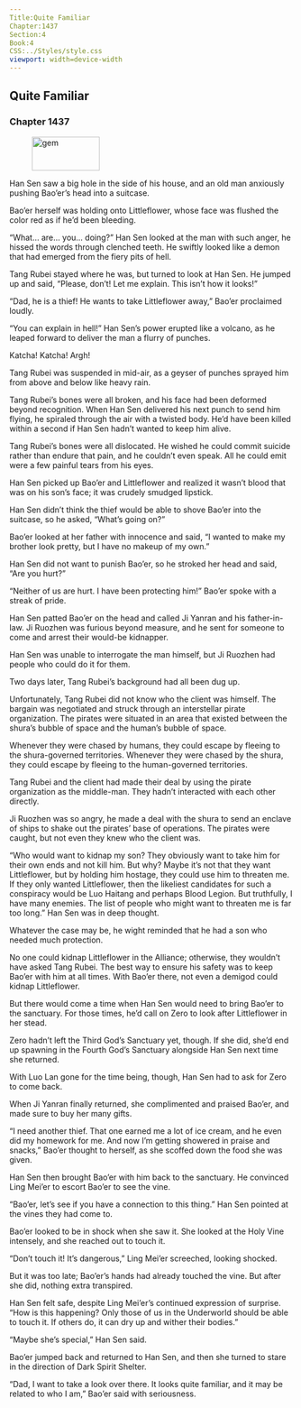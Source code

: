 ```yaml
---
Title:Quite Familiar 
Chapter:1437 
Section:4 
Book:4 
CSS:../Styles/style.css 
viewport: width=device-width
---
```

  
## Quite Familiar
### Chapter 1437
  
<figure>
	<img src="../Images/gem.gif" alt="gem" id="gem" width="120" height="60" />
</figure>
  

  
Han Sen saw a big hole in the side of his house, and an old man anxiously pushing Bao’er’s head into a suitcase.

Bao’er herself was holding onto Littleflower, whose face was flushed the color red as if he’d been bleeding.

“What… are… you… doing?” Han Sen looked at the man with such anger, he hissed the words through clenched teeth. He swiftly looked like a demon that had emerged from the fiery pits of hell.

Tang Rubei stayed where he was, but turned to look at Han Sen. He jumped up and said, “Please, don’t! Let me explain. This isn’t how it looks!”

“Dad, he is a thief! He wants to take Littleflower away,” Bao’er proclaimed loudly.

“You can explain in hell!” Han Sen’s power erupted like a volcano, as he leaped forward to deliver the man a flurry of punches.

Katcha! Katcha! Argh!

Tang Rubei was suspended in mid-air, as a geyser of punches sprayed him from above and below like heavy rain.

Tang Rubei’s bones were all broken, and his face had been deformed beyond recognition. When Han Sen delivered his next punch to send him flying, he spiraled through the air with a twisted body. He’d have been killed within a second if Han Sen hadn’t wanted to keep him alive.

Tang Rubei’s bones were all dislocated. He wished he could commit suicide rather than endure that pain, and he couldn’t even speak. All he could emit were a few painful tears from his eyes.

Han Sen picked up Bao’er and Littleflower and realized it wasn’t blood that was on his son’s face; it was crudely smudged lipstick.

Han Sen didn’t think the thief would be able to shove Bao’er into the suitcase, so he asked, “What’s going on?”

Bao’er looked at her father with innocence and said, “I wanted to make my brother look pretty, but I have no makeup of my own.”

Han Sen did not want to punish Bao’er, so he stroked her head and said, “Are you hurt?”

“Neither of us are hurt. I have been protecting him!” Bao’er spoke with a streak of pride.

Han Sen patted Bao’er on the head and called Ji Yanran and his father-in-law. Ji Ruozhen was furious beyond measure, and he sent for someone to come and arrest their would-be kidnapper.

Han Sen was unable to interrogate the man himself, but Ji Ruozhen had people who could do it for them.

Two days later, Tang Rubei’s background had all been dug up.

Unfortunately, Tang Rubei did not know who the client was himself. The bargain was negotiated and struck through an interstellar pirate organization. The pirates were situated in an area that existed between the shura’s bubble of space and the human’s bubble of space.

Whenever they were chased by humans, they could escape by fleeing to the shura-governed territories. Whenever they were chased by the shura, they could escape by fleeing to the human-governed territories.

Tang Rubei and the client had made their deal by using the pirate organization as the middle-man. They hadn’t interacted with each other directly.

Ji Ruozhen was so angry, he made a deal with the shura to send an enclave of ships to shake out the pirates’ base of operations. The pirates were caught, but not even they knew who the client was.

“Who would want to kidnap my son? They obviously want to take him for their own ends and not kill him. But why? Maybe it’s not that they want Littleflower, but by holding him hostage, they could use him to threaten me. If they only wanted Littleflower, then the likeliest candidates for such a conspiracy would be Luo Haitang and perhaps Blood Legion. But truthfully, I have many enemies. The list of people who might want to threaten me is far too long.” Han Sen was in deep thought.

Whatever the case may be, he wight reminded that he had a son who needed much protection.

No one could kidnap Littleflower in the Alliance; otherwise, they wouldn’t have asked Tang Rubei. The best way to ensure his safety was to keep Bao’er with him at all times. With Bao’er there, not even a demigod could kidnap Littleflower.

But there would come a time when Han Sen would need to bring Bao’er to the sanctuary. For those times, he’d call on Zero to look after Littleflower in her stead.

Zero hadn’t left the Third God’s Sanctuary yet, though. If she did, she’d end up spawning in the Fourth God’s Sanctuary alongside Han Sen next time she returned.

With Luo Lan gone for the time being, though, Han Sen had to ask for Zero to come back.

When Ji Yanran finally returned, she complimented and praised Bao’er, and made sure to buy her many gifts.

“I need another thief. That one earned me a lot of ice cream, and he even did my homework for me. And now I’m getting showered in praise and snacks,” Bao’er thought to herself, as she scoffed down the food she was given.

Han Sen then brought Bao’er with him back to the sanctuary. He convinced Ling Mei’er to escort Bao’er to see the vine.

“Bao’er, let’s see if you have a connection to this thing.” Han Sen pointed at the vines they had come to.

Bao’er looked to be in shock when she saw it. She looked at the Holy Vine intensely, and she reached out to touch it.

“Don’t touch it! It’s dangerous,” Ling Mei’er screeched, looking shocked.

But it was too late; Bao’er’s hands had already touched the vine. But after she did, nothing extra transpired.

Han Sen felt safe, despite Ling Mei’er’s continued expression of surprise. “How is this happening? Only those of us in the Underworld should be able to touch it. If others do, it can dry up and wither their bodies.”

“Maybe she’s special,” Han Sen said.

Bao’er jumped back and returned to Han Sen, and then she turned to stare in the direction of Dark Spirit Shelter.

“Dad, I want to take a look over there. It looks quite familiar, and it may be related to who I am,” Bao’er said with seriousness.